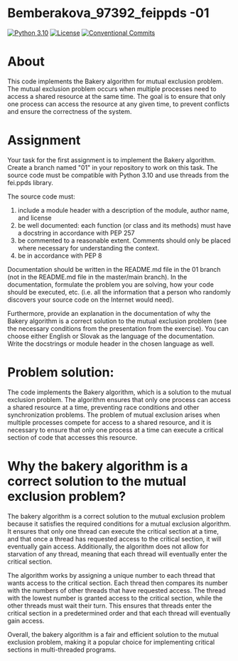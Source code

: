 # Bemberakova_97392_feippds -01
[![Python 3.10](https://img.shields.io/badge/python-3.10-blue.svg)](https://www.python.org/downloads/release/python-3102/)
[![License](https://img.shields.io/npm/l/@tandil/diffparse?color=%23007ec6)](https://github.com/dominikabemberakova/Bemberakova_97392_feippds/blob/main/LICENSE)
[![Conventional Commits](https://img.shields.io/badge/Conventional%20Commits-1.0.0-blue.svg)](https://conventionalcommits.org)

# About

This code implements the Bakery algorithm for mutual exclusion problem. The mutual exclusion problem occurs when multiple processes need to access a shared resource at the same time. The goal is to ensure that only one process can access the resource at any given time, to prevent conflicts and ensure the correctness of the system.

# Assignment
Your task for the first assignment is to implement the Bakery algorithm. Create a branch named "01" in your repository to work on this task. The source code must be compatible with Python 3.10 and use threads from the fei.ppds library.

The source code must:
1. include a module header with a description of the module, author name, and license
2. be well documented: each function (or class and its methods) must have a docstring in accordance with PEP 257
3. be commented to a reasonable extent. Comments should only be placed where necessary for understanding the context.
4. be in accordance with PEP 8

Documentation should be written in the README.md file in the 01 branch (not in the README.md file in the master/main branch). In the documentation, formulate the problem you are solving, how your code should be executed, etc. (i.e. all the information that a person who randomly discovers your source code on the Internet would need).

Furthermore, provide an explanation in the documentation of why the Bakery algorithm is a correct solution to the mutual exclusion problem (see the necessary conditions from the presentation from the exercise). You can choose either English or Slovak as the language of the documentation. Write the docstrings or module header in the chosen language as well.

# Problem solution:

The code implements the Bakery algorithm, which is a solution to the mutual exclusion problem. The algorithm ensures that only one process can access a shared resource at a time, preventing race conditions and other synchronization problems. The problem of mutual exclusion arises when multiple processes compete for access to a shared resource, and it is necessary to ensure that only one process at a time can execute a critical section of code that accesses this resource.

# Why the bakery algorithm is a correct solution to the mutual exclusion problem?

The bakery algorithm is a correct solution to the mutual exclusion problem because it satisfies the required conditions for a mutual exclusion algorithm. It ensures that only one thread can execute the critical section at a time, and that once a thread has requested access to the critical section, it will eventually gain access. Additionally, the algorithm does not allow for starvation of any thread, meaning that each thread will eventually enter the critical section.

The algorithm works by assigning a unique number to each thread that wants access to the critical section. Each thread then compares its number with the numbers of other threads that have requested access. The thread with the lowest number is granted access to the critical section, while the other threads must wait their turn. This ensures that threads enter the critical section in a predetermined order and that each thread will eventually gain access.

Overall, the bakery algorithm is a fair and efficient solution to the mutual exclusion problem, making it a popular choice for implementing critical sections in multi-threaded programs.
